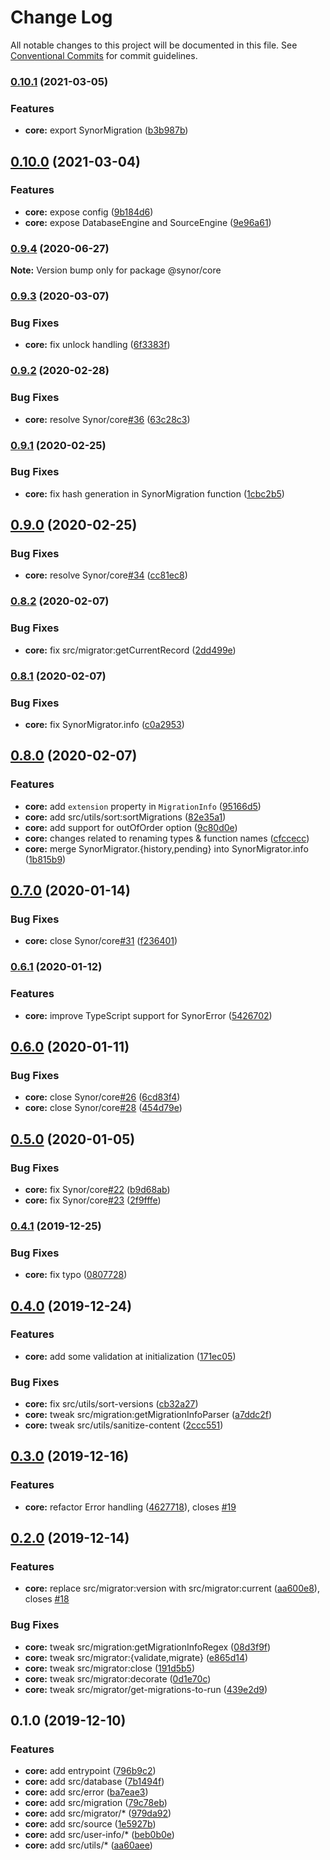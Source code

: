 # Change Log

All notable changes to this project will be documented in this file.
See [Conventional Commits](https://conventionalcommits.org) for commit guidelines.

### [0.10.1](https://github.com/Synor/synor/compare/@synor/core@0.10.0...@synor/core@0.10.1) (2021-03-05)


### Features

* **core:** export SynorMigration ([b3b987b](https://github.com/Synor/synor/commit/b3b987b0f7174554301e799865f5a12ae68f4cec))



## [0.10.0](https://github.com/Synor/synor/compare/@synor/core@0.9.4...@synor/core@0.10.0) (2021-03-04)


### Features

* **core:** expose config ([9b184d6](https://github.com/Synor/synor/commit/9b184d6e3613b34ec57326103b447524d09490ed))
* **core:** expose DatabaseEngine and SourceEngine ([9e96a61](https://github.com/Synor/synor/commit/9e96a618790504652c42efcf44c971d6f0652701))



### [0.9.4](https://github.com/Synor/synor/compare/@synor/core@0.9.3...@synor/core@0.9.4) (2020-06-27)

**Note:** Version bump only for package @synor/core





### [0.9.3](https://github.com/Synor/synor/compare/@synor/core@0.9.2...@synor/core@0.9.3) (2020-03-07)


### Bug Fixes

* **core:** fix unlock handling ([6f3383f](https://github.com/Synor/synor/commit/6f3383f577dc149502022cfca4d622ee888e25d5))



### [0.9.2](https://github.com/Synor/synor/compare/@synor/core@0.9.1...@synor/core@0.9.2) (2020-02-28)


### Bug Fixes

* **core:** resolve Synor/core[#36](https://github.com/Synor/core/issues/36) ([63c28c3](https://github.com/Synor/synor/commit/63c28c39242ae9028d788367015d97b7a35227e5))



### [0.9.1](https://github.com/Synor/synor/compare/@synor/core@0.9.0...@synor/core@0.9.1) (2020-02-25)


### Bug Fixes

* **core:** fix hash generation in SynorMigration function ([1cbc2b5](https://github.com/Synor/synor/commit/1cbc2b5986f2fd7051325cf66130bed3a14cb7a3))



## [0.9.0](https://github.com/Synor/synor/compare/@synor/core@0.8.2...@synor/core@0.9.0) (2020-02-25)


### Bug Fixes

* **core:** resolve Synor/core[#34](https://github.com/Synor/core/issues/34) ([cc81ec8](https://github.com/Synor/synor/commit/cc81ec800ac7762e35890c5f3f80edb2e8b9d97a))



### [0.8.2](https://github.com/Synor/synor/compare/@synor/core@0.8.1...@synor/core@0.8.2) (2020-02-07)


### Bug Fixes

* **core:** fix src/migrator:getCurrentRecord ([2dd499e](https://github.com/Synor/synor/commit/2dd499e9f1ca68d8da5c27a3bf62c47acd80cfca))



### [0.8.1](https://github.com/Synor/synor/compare/@synor/core@0.8.0...@synor/core@0.8.1) (2020-02-07)


### Bug Fixes

* **core:** fix SynorMigrator.info ([c0a2953](https://github.com/Synor/synor/commit/c0a295331f9c225e3e8ec5e6e0b18dfeefa53ea8))



## [0.8.0](https://github.com/Synor/synor/compare/@synor/core@0.7.0...@synor/core@0.8.0) (2020-02-07)


### Features

* **core:** add `extension` property in `MigrationInfo` ([95166d5](https://github.com/Synor/synor/commit/95166d5fd5aaee18f3ebed4f138cf498a5a8dbcf))
* **core:** add src/utils/sort:sortMigrations ([82e35a1](https://github.com/Synor/synor/commit/82e35a189dfc03eea81436168b145d5fb98596d2))
* **core:** add support for outOfOrder option ([9c80d0e](https://github.com/Synor/synor/commit/9c80d0e5fb532a27dda7b1727f3de27540e33639))
* **core:** changes related to renaming types & function names ([cfccecc](https://github.com/Synor/synor/commit/cfccecc9e891eec87186ccb9270ff0746826f0f1))
* **core:** merge SynorMigrator.{history,pending} into SynorMigrator.info ([1b815b9](https://github.com/Synor/synor/commit/1b815b910fcb6444b5fd7afcf178f0d14ac6d9e3))



## [0.7.0](https://github.com/Synor/synor/compare/@synor/core@0.6.1...@synor/core@0.7.0) (2020-01-14)


### Bug Fixes

* **core:** close Synor/core[#31](https://github.com/Synor/core/issues/31) ([f236401](https://github.com/Synor/synor/commit/f236401f2b11a13abecc98ff56cfcf85a7e11b65))



### [0.6.1](https://github.com/Synor/synor/compare/@synor/core@0.6.0...@synor/core@0.6.1) (2020-01-12)


### Features

* **core:** improve TypeScript support for SynorError ([5426702](https://github.com/Synor/synor/commit/54267026e00b829e429efb286578b8ea9f29045c))



## [0.6.0](https://github.com/Synor/synor/compare/@synor/core@0.5.0...@synor/core@0.6.0) (2020-01-11)


### Bug Fixes

* **core:** close Synor/core[#26](https://github.com/Synor/core/issues/26) ([6cd83f4](https://github.com/Synor/synor/commit/6cd83f4a833b513ecb8d3c8bd6591859eb5602a4))
* **core:** close Synor/core[#28](https://github.com/Synor/core/issues/28) ([454d79e](https://github.com/Synor/synor/commit/454d79ecf40eb6621f2d54d8cff26d89ed0e871e))



## [0.5.0](https://github.com/Synor/synor/compare/@synor/core@0.4.1...@synor/core@0.5.0) (2020-01-05)


### Bug Fixes

* **core:** fix Synor/core[#22](https://github.com/Synor/core/issues/22) ([b9d68ab](https://github.com/Synor/synor/commit/b9d68ab08145655919ff8dd89835aaaa1f265efa))
* **core:** fix Synor/core[#23](https://github.com/Synor/core/issues/23) ([2f9fffe](https://github.com/Synor/synor/commit/2f9fffef54d67ed572b0bbdbf3993536e1eeceef))



### [0.4.1](https://github.com/Synor/synor/compare/@synor/core@0.4.0...@synor/core@0.4.1) (2019-12-25)


### Bug Fixes

* **core:** fix typo ([0807728](https://github.com/Synor/synor/commit/0807728e662572e9868edeef9a8db9ef020737c8))



## [0.4.0](https://github.com/Synor/synor/compare/@synor/core@0.3.0...@synor/core@0.4.0) (2019-12-24)


### Features

* **core:** add some validation at initialization ([171ec05](https://github.com/Synor/synor/commit/171ec05b9050bc4310d20512e420a84c775087c1))

### Bug Fixes

* **core:** fix src/utils/sort-versions ([cb32a27](https://github.com/Synor/synor/commit/cb32a27232e7599fce72bc5e0e14ab71417d855a))
* **core:** tweak src/migration:getMigrationInfoParser ([a7ddc2f](https://github.com/Synor/synor/commit/a7ddc2f700bd313f6d520ccafafbac27e7bc098c))
* **core:** tweak src/utils/sanitize-content ([2ccc551](https://github.com/Synor/synor/commit/2ccc551a9ad36d407b605c63fda9e70e86935541))



## [0.3.0](https://github.com/Synor/synor/compare/@synor/core@0.2.0...@synor/core@0.3.0) (2019-12-16)


### Features

* **core:** refactor Error handling ([4627718](https://github.com/Synor/synor/commit/4627718dccaf2170e5cc724fcf4e5296a0a0d5e0)), closes [#19](https://github.com/Synor/core/issues/19)



## [0.2.0](https://github.com/Synor/synor/compare/@synor/core@0.1.0...@synor/core@0.2.0) (2019-12-14)


### Features

* **core:** replace src/migrator:version with src/migrator:current ([aa600e8](https://github.com/Synor/synor/commit/aa600e8316b5b491d335b7405df6eef8fa49c3f5)), closes [#18](https://github.com/Synor/core/issues/18)

### Bug Fixes

* **core:** tweak src/migration:getMigrationInfoRegex ([08d3f9f](https://github.com/Synor/synor/commit/08d3f9fb002a79220b12438239d0ef6474d91a2b))
* **core:** tweak src/migrator:{validate,migrate} ([e865d14](https://github.com/Synor/synor/commit/e865d14731d7b32b8d242ecc65b83e86b0d42037))
* **core:** tweak src/migrator:close ([191d5b5](https://github.com/Synor/synor/commit/191d5b5a64f1a9c601face2e7dc18e71f57dbc6d))
* **core:** tweak src/migrator:decorate ([0d1e70c](https://github.com/Synor/synor/commit/0d1e70c76a7aa258594d086a238843735535073d))
* **core:** tweak src/migrator/get-migrations-to-run ([439e2d9](https://github.com/Synor/synor/commit/439e2d97c19b1eb99a408755a5b4c95be7ea63e2))



## 0.1.0 (2019-12-10)


### Features

* **core:** add entrypoint ([796b9c2](https://github.com/Synor/synor/commit/796b9c2796225162c464ba679dfd2b4e0953b4a6))
* **core:** add src/database ([7b1494f](https://github.com/Synor/synor/commit/7b1494fe7802de009ebc973a8f7d69242ebfd010))
* **core:** add src/error ([ba7eae3](https://github.com/Synor/synor/commit/ba7eae3c37af36274f39726934bfdcbbbccbf240))
* **core:** add src/migration ([79c78eb](https://github.com/Synor/synor/commit/79c78eb86cf615f6eaee5adde457718523bd3ba6))
* **core:** add src/migrator/* ([979da92](https://github.com/Synor/synor/commit/979da92d5cd1fd3b1ab8146e5e5fde956c66f2d9))
* **core:** add src/source ([1e5927b](https://github.com/Synor/synor/commit/1e5927b6a2d9629e24f0a5a7d025f482c3c0abe7))
* **core:** add src/user-info/* ([beb0b0e](https://github.com/Synor/synor/commit/beb0b0edf5d25ab6b3abd10333e31d4021e350d5))
* **core:** add src/utils/* ([aa60aee](https://github.com/Synor/synor/commit/aa60aee86a1fd260c12b9455f742a19873e6e409))
